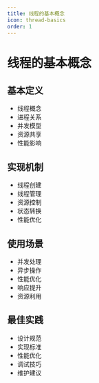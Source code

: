 ```yaml
---
title: 线程的基本概念
icon: thread-basics
order: 1
---
```


# 线程的基本概念

## 基本定义
- 线程概念
- 进程关系
- 并发模型
- 资源共享
- 性能影响

## 实现机制
- 线程创建
- 线程管理
- 资源控制
- 状态转换
- 性能优化

## 使用场景
- 并发处理
- 异步操作
- 性能优化
- 响应提升
- 资源利用

## 最佳实践
- 设计规范
- 实现标准
- 性能优化
- 调试技巧
- 维护建议
